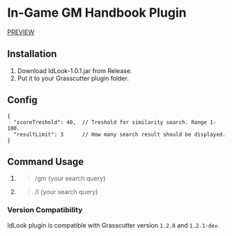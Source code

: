 # In-Game GM Handbook Plugin
[PREVIEW](https://s3.oxy.my.id/public/files/idlook.gif)

## Installation
1. Download IdLook-1.0.1.jar from Release.
2. Put it to your Grasscutter plugin folder.

## Config
```
{
  "scoreTreshold": 40,  // Treshold for similarity search. Range 1-100.
  "resultLimit": 3      // How many search result should be displayed.
}
```

## Command Usage
1. > /gm {your search query}
2. > /l {your search query}

### Version Compatibility
IdLook plugin is compatible with Grasscutter version `1.2.0` and `1.2.1-dev`.
